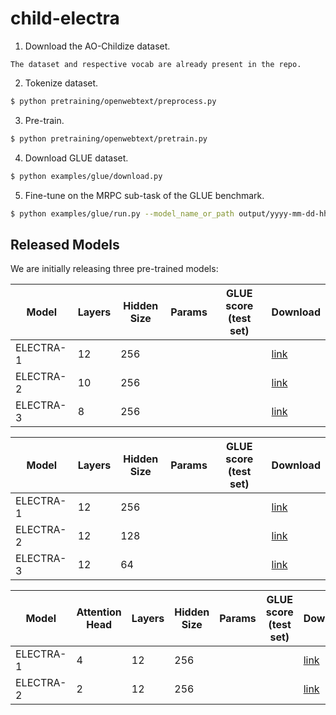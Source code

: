 # child-electra


1. Download the AO-Childize dataset.

``` 
The dataset and respective vocab are already present in the repo.
```

2. Tokenize dataset.

```bash
$ python pretraining/openwebtext/preprocess.py
```

3. Pre-train.

```bash
$ python pretraining/openwebtext/pretrain.py
```

4. Download GLUE dataset.

```bash
$ python examples/glue/download.py 
```

5. Fine-tune on the MRPC sub-task of the GLUE benchmark.

```bash
$ python examples/glue/run.py --model_name_or_path output/yyyy-mm-dd-hh-mm-ss/ckpt/200000
```


## Released Models

We are initially releasing three pre-trained models:

| Model | Layers | Hidden Size | Params | GLUE score (test set) | Download |
| --- | --- | --- | --- | ---  | --- |
| ELECTRA-1 | 12 | 256 |  |  | [link](https://github.com/kalyanbhetwal/child-electra/blob/main/pretrain/default(H%3D12%2C%20HS%3D256%2C%20A%3D4).zip) |
| ELECTRA-2 | 10 | 256 |  |  | [link]() |
| ELECTRA-3 |  8 | 256 |  |   | [link]() |


| Model | Layers | Hidden Size | Params | GLUE score (test set) | Download |
| --- | --- | --- | --- | ---  | --- |
| ELECTRA-1 | 12 | 256 |  |  | [link]() |
| ELECTRA-2 | 12 | 128 |  |  | [link]() |
| ELECTRA-3 |  12| 64 |  |   | [link]() |


| Model | Attention Head | Layers | Hidden Size | Params | GLUE score (test set) | Download |
| --- | --- | --- | --- | --- | ---  | --- |
| ELECTRA-1 |4 | 12 | 256 |  |  | [link]() |
| ELECTRA-2 | 2|12 | 256 |  |  | [link]() |

